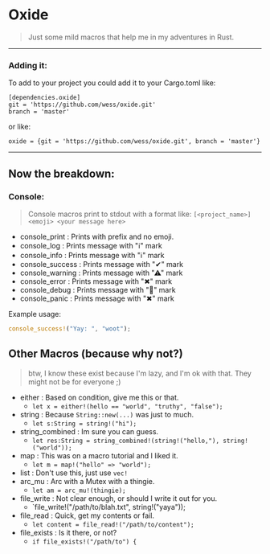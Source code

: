 # Oxide
> Just some mild macros that help me in my adventures in Rust.

---

### Adding it:
To add to your project you could add it to your Cargo.toml like:

```
[dependencies.oxide]
git = 'https://github.com/wess/oxide.git'
branch = 'master'
```

or like:

```
oxide = {git = 'https://github.com/wess/oxide.git', branch = 'master'}

```

---

## Now the breakdown:


### Console:
> Console macros print to stdout with a format like: `[<project_name>] <emoji> <your message here>`

- console_print : Prints with prefix and no emoji.
- console_log : Prints message with "ℹ" mark
- console_info : Prints message with "ℹ" mark 
- console_success : Prints message with "✔" mark
- console_warning : Prints message with "⚠" mark
- console_error : Prints message with "✖" mark
- console_debug : Prints message with "🐞" mark
- console_panic : Prints message with "✖" mark

Example usage:
```rust
console_success!("Yay: ", "woot");
```


## Other Macros (because why not?)
> btw, I know these exist because I'm lazy, and I'm ok with that. They might not be for everyone ;)

- either : Based on condition, give me this or that.
  - `let x = either!(hello == "world", "truthy", "false");`
- string : Because `String::new(...)` was just to much.
  - `let s:String = string!("hi");`
- string_combined : Im sure you can guess. 
  - `let res:String = string_combined!(string!("hello,"), string!("world"));`
- map : This was on a macro tutorial and I liked it.
  - `let m = map!("hello" => "world");`
- list : Don't use this, just use `vec!`
- arc_mu : Arc with a Mutex with a thingie.
  - `let am = arc_mu!(thingie);` 
- file_write : Not clear enough, or should I write it out for you. 
  - `file_write!("/path/to/blah.txt", string!("yaya"));
- file_read : Quick, get my contents or fail.
  - `let content = file_read!("/path/to/content");`
- file_exists : Is it there, or not? 
  - `if file_exists!("/path/to") {`
